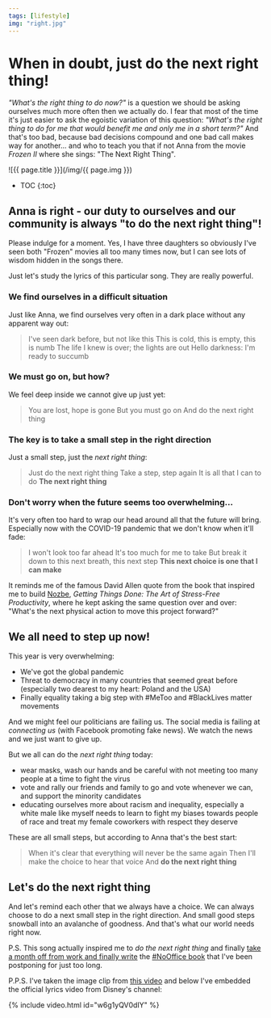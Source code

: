 ```yaml
---
tags: [lifestyle]
img: "right.jpg"
---
```


# When in doubt, just do the next right thing!

*"What's the right thing to do now?"* is a question we should be asking ourselves much more often then we actually do. I fear that most of the time it's just easier to ask the egoistic variation of this question: *"What's the right thing to do for me that would benefit me and only me in a short term?"* And that's too bad, because bad decisions compound and one bad call makes way for another... and who to teach you that if not Anna from the movie *Frozen II* where she sings: "The Next Right Thing".

<!--More-->

![{{ page.title }}](/img/{{ page.img }})

* TOC
{:toc}

## Anna is right - our duty to ourselves and our community is always "to do the next right thing"!

Please indulge for a moment. Yes, I have three daughters so obviously I've seen both "Frozen" movies all too many times now, but I can see lots of wisdom hidden in the songs there.

Just let's study the lyrics of this particular song. They are really powerful.

### We find ourselves in a difficult situation

Just like Anna, we find ourselves very often in a dark place without any apparent way out:

> I've seen dark before, but not like this
> This is cold, this is empty, this is numb
> The life I knew is over; the lights are out
> Hello darkness: I'm ready to succumb

### We must go on, but how?

We feel deep inside we cannot give up just yet:

> You are lost, hope is gone
> But you must go on
> And do the next right thing

### The key is to take a small step in the right direction

Just a small step, just the *next right thing*:

> Just do the next right thing
> Take a step, step again
> It is all that I can to do
> **The next right thing**

### Don't worry when the future seems too overwhelming...

It's very often too hard to wrap our head around all that the future will bring. Especially now with the COVID-19 pandemic that we don't know when it'll fade:

> I won't look too far ahead
> It's too much for me to take
> But break it down to this next breath, this next step
> **This next choice is one that I can make**

It reminds me of the famous David Allen quote from the book that inspired me to build [Nozbe][n], *Getting Things Done: The Art of Stress-Free Productivity*, where he kept asking the same question over and over: "What's the next physical action to move this project forward?"

## We all need to step up now!

This year is very overwhelming:

- We've got the global pandemic
- Threat to democracy in many countries that seemed great before (especially two dearest to my heart: Poland and the USA)
- Finally equality taking a big step with #MeToo and #BlackLives matter movements

And we might feel our politicians are failing us. The social media is failing at *connecting us* (with Facebook promoting fake news). We watch the news and we just want to give up.

But we all can do the *next right thing* today:

- wear masks, wash our hands and be careful with not meeting too many people at a time to fight the virus
- vote and rally our friends and family to go and vote whenever we can, and support the minority candidates
- educating ourselves more about racism and inequality, especially a white male like myself needs to learn to fight my biases towards people of race and treat my female coworkers with respect they deserve

These are all small steps, but according to Anna that's the best start:

> When it's clear that everything will never be the same again
> Then I'll make the choice to hear that voice
> And **do the next right thing**

## Let's do the next right thing

And let's remind each other that we always have a choice. We can always choose to do a next small step in the right direction. And small good steps snowball into an avalanche of goodness. And that's what our world needs right now.

P.S. This song actually inspired me to *do the next right thing* and finally [take a month off from work and finally write](/nooffice-writing/) the [#NoOffice book](https://NoOffice.org/book) that I've been postponing for just too long.

P.P.S. I've taken the image clip from [this video](https://www.youtube.com/watch?v=gyFub7IuoJQ) and below I've embedded the official lyrics video from Disney's channel:

{% include video.html id="w6g1yQV0dIY" %}

[n]: https://nozbe.com/